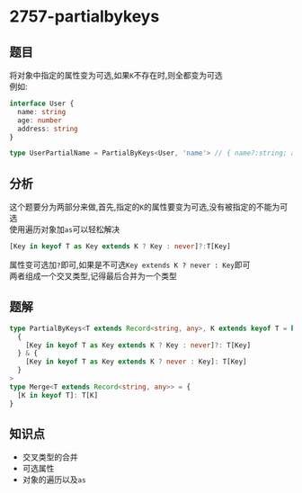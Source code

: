 # 2757-partialbykeys
## 题目
将对象中指定的属性变为可选,如果`K`不存在时,则全都变为可选  
例如:
```ts
interface User {
  name: string
  age: number
  address: string
}

type UserPartialName = PartialByKeys<User, 'name'> // { name?:string; age:number; address:string }
```
## 分析
这个题要分为两部分来做,首先,指定的`K`的属性要变为可选,没有被指定的不能为可选  
使用遍历对象加`as`可以轻松解决
```ts
[Key in keyof T as Key extends K ? Key : never]?:T[Key]
```
属性变可选加`?`即可,如果是不可选`Key extends K ? never : Key`即可  
两者组成一个交叉类型,记得最后合并为一个类型
## 题解
```ts
type PartialByKeys<T extends Record<string, any>, K extends keyof T = keyof T> = Merge<
  {
    [Key in keyof T as Key extends K ? Key : never]?: T[Key]
  } & {
    [Key in keyof T as Key extends K ? never : Key]: T[Key]
  }
>
type Merge<T extends Record<string, any>> = {
  [K in keyof T]: T[K]
}
```
## 知识点
- 交叉类型的合并
- 可选属性
- 对象的遍历以及`as`